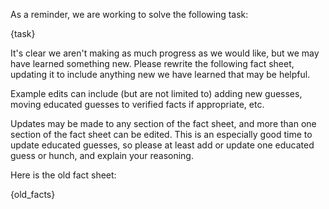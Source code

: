 As a reminder, we are working to solve the following task:

{task}

It's clear we aren't making as much progress as we would like, but we may have learned something new. Please rewrite the following fact sheet, updating it to include anything new we have learned that may be helpful.

Example edits can include (but are not limited to) adding new guesses, moving educated guesses to verified facts if appropriate, etc.

Updates may be made to any section of the fact sheet, and more than one section of the fact sheet can be edited. This is an especially good time to update educated guesses, so please at least add or update one educated guess or hunch, and explain your reasoning.

Here is the old fact sheet:

{old_facts}
